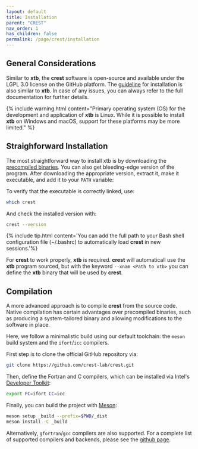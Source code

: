 ```yaml
---
layout: default
title: Installation
parent: "CREST"
nav_order: 1
has_children: false
permalink: /page/crest/installation
---
```


## General Considerations

Similar to **xtb**, the **crest** software is open-source and available under the LGPL 3.0 license on the GitHub platform. The [guideline](https://crest-lab.github.io/crest-docs/page/installation) for installation is also similar to **xtb**. In case of any issues, you can always refer to the full documentation for further details.

{% include warning.html content="Primary operating system (OS) for the development and application of **xtb** is Linux. While it is possible to install **xtb** on Windows and macOS, support for these platforms may be more limited." %}


## Straighforward Installation
The most straightforward way to install xtb is by downloading the [precompiled binaries](https://github.com/crest-lab/crest/releases). You can also get bleeding-edge version of the program.
After downloading the appropriate version, extract it, make it executable, and add it to your `PATH` variable:

To verify that the executable is correctly linked, use:

```bash
which crest
```
And check the installed version with:
```bash
crest --version
```

{% include tip.html content='You can add the full path to your Bash shell configuration file (~/.bashrc) to automatically load **crest** in new sessions.'%}

For **crest** to work properly, **xtb** is required. **crest** will automaticall use the **xtb** program sourced, but with the keyword `--xnam <Path to xtb>` you can define the **xtb** binary that will be used by **crest**.

## Compilation 
A more advanced approach is to compile **crest** from the source code. Native compilation has certain advantages over precompiled binaries, such as producing a system-tailored binary and allowing modifications to the software in place.

Here, we follow a minimalistic build using our default toolchain: the `meson` build system and the `ifort`/`icc` compilers.

First step is to clone the official GitHub repository via:
```bash
git clone https://github.com/crest-lab/crest.git
```

Then, define the Fortran and C compilers, which can be installed via Intel's [Developer Toolkit](https://www.intel.com/content/www/us/en/developer/tools/oneapi/toolkits.html#base-kit):

```bash
export FC=ifort CC=icc
```

Finally, you can build the project with [Meson](https://mesonbuild.com/):

```bash
meson setup _build --prefix=$PWD/_dist
meson install -C _build
```

Alternatively, `gfortran`/`gcc` compilers are also supported. For a complete list of supported compilers and backends, please see the [github page](https://github.com/crest-lab/crest?tab=readme-ov-file#option-3-compiling-from-source).
